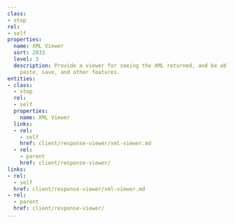 ```yaml
---
class:
- stop
rel:
- self
properties:
  name: XML Viewer
  sort: 2833
  level: 3
  description: Provide a viewer for seeing the XML returned, and be able to copy,
    paste, save, and other features.
entities:
- class:
  - stop
  rel:
  - self
  properties:
    name: XML Viewer
  links:
  - rel:
    - self
    href: client/response-viewer/xml-viewer.md
  - rel:
    - parent
    href: client/response-viewer/
links:
- rel:
  - self
  href: client/response-viewer/xml-viewer.md
- rel:
  - parent
  href: client/response-viewer/
...
```

